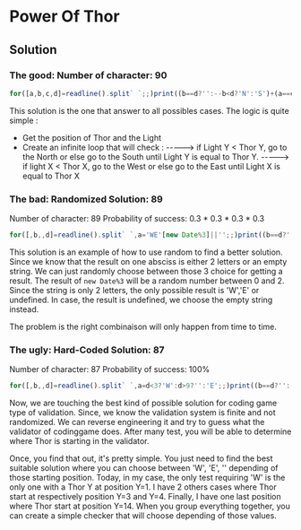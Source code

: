 # Power Of Thor

## Solution

### The good: Number of character: 90

```Javascript
for([a,b,c,d]=readline().split` `;;)print((b==d?'':--b<d?'N':'S')+(a==c?'':a<c--?'W':'E'))
```

This solution is the one that answer to all possibles cases. The logic is quite simple :
- Get the position of Thor and the Light
- Create an infinite loop that will check :
-----> if Light Y < Thor Y, go to the North or else go to the South until Light Y is equal to Thor Y.
-----> if light X < Thor X, go to the West or else go to the East until Light X is equal to Thor X

### The bad: Randomized Solution: 89

Number of character: 89
Probability of success: 0.3 * 0.3 * 0.3 * 0.3

```Javascript
for([,b,,d]=readline().split` `,a='WE'[new Date%3]||'';;)print((b==d?'':--b<d?'N':'S')+a)
```

This solution is an example of how to use random to find a better solution.
Since we know that the result on one absciss is either 2 letters or an empty string.
We can just randomly choose between those 3 choice for getting a result.
The result of `new Date%3` will be a random number between 0 and 2.
Since the string is only 2 letters, the only possible result is 'W','E' or undefined.
In case, the result is undefined, we choose the empty string instead.

The problem is the right combinaison will only happen from time to time.

### The ugly: Hard-Coded Solution: 87

Number of character: 87
Probability of success: 100%

```Javascript
for([,b,,d]=readline().split` `,a=d<3?'W':d>9?'':'E';;)print((b==d?'':--b<d?'N':'S')+a)
```

Now, we are touching the best kind of possible solution for coding game type of validation.
Since, we know the validation system is finite and not randomized.
We can reverse engineering it and try to guess what the validator of codinggame does.
After many test, you will be able to determine where Thor is starting in the validator.

Once, you find that out, it's pretty simple. You just need to find the best suitable solution where you can choose between 'W', 'E', '' depending of those starting position.
Today, in my case, the only test requiring 'W' is the only one with a Thor Y at position Y=1.
I have 2 others cases where Thor start at respectively position Y=3 and Y=4.
Finally, I have one last position where Thor start at position Y=14.
When you group everything together, you can create a simple checker that will choose depending of those values.
